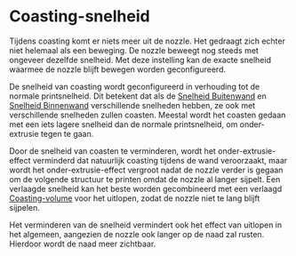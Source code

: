 Coasting-snelheid
====
Tijdens coasting komt er niets meer uit de nozzle. Het gedraagt ​​zich echter niet helemaal als een beweging. De nozzle beweegt nog steeds met ongeveer dezelfde snelheid. Met deze instelling kan de exacte snelheid waarmee de nozzle blijft bewegen worden geconfigureerd.

De snelheid van coasting wordt geconfigureerd in verhouding tot de normale printsnelheid. Dit betekent dat als de [Snelheid Buitenwand](../speed/speed_wall_0.md) en [Snelheid Binnenwand](../speed/speed_wall_x.md) verschillende snelheden hebben, ze ook met verschillende snelheden zullen coasten. Meestal wordt het coasten gedaan met een iets lagere snelheid dan de normale printsnelheid, om onder-extrusie tegen te gaan.

Door de snelheid van coasten te verminderen, wordt het onder-extrusie-effect verminderd dat natuurlijk coasting tijdens de wand veroorzaakt, maar wordt het onder-extrusie-effect vergroot nadat de nozzle verder is gegaan om de volgende structuur te printen omdat de nozzle al langer sijpelt. Een verlaagde snelheid kan het beste worden gecombineerd met een verlaagd [Coasting-volume](coasting_volume.md) voor het uitlopen, zodat de nozzle niet te lang blijft sijpelen.

Het verminderen van de snelheid vermindert ook het effect van uitlopen in het algemeen, aangezien de nozzle ook langer op de naad zal rusten. Hierdoor wordt de naad meer zichtbaar.